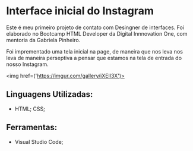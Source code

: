  <h1>Interface inicial do Instagram </h1>

<p>Este é meu primeiro projeto de contato com Desingner de interfaces. Foi elaborado no Bootcamp HTML Developer da Digital Innnovation One, com mentoria da Gabriela Pinheiro.</p>

<p>Foi imprementado uma tela inicial na page, de maneira que nos leva nos leva de maneira perseptiva a pensar que estamos na tela de entrada do nosso Instagram.</p>

<img href=('https://imgur.com/gallery/iXElI3X')>

<h2>Linguagens Utilizadas:</h2>
<ul>
 <li>
HTML;
CSS;
 </li>
</ul>

<h2>Ferramentas:</h2>
<ul>
 <li>
Visual Studio Code;
 </li>
</ul>
